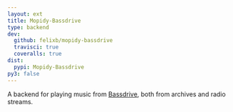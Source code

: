 ```yaml
---
layout: ext
title: Mopidy-Bassdrive
type: backend
dev:
  github: felixb/mopidy-bassdrive
  travisci: true
  coveralls: true
dist:
  pypi: Mopidy-Bassdrive
py3: false
---
```


A backend for playing music from [Bassdrive](https://bassdrive.com/),
both from archives and radio streams.
